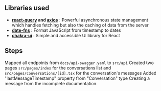 ## Libraries used

- **[react-query](https://tanstack.com/query/v4) and [axios](https://axios-http.com/)** : Powerful asynchronous state management which handles fetching but also the caching of data from the server
- **[date-fns](https://date-fns.org/)** : Format JavaScript from timestamp to dates
- **[chakra-ui](https://chakra-ui.com/)** : Simple and accessible UI library for React

## Steps

Mapped all endpoints from `docs/api-swagger.yaml` to `src/api`
Created two pages `src/pages/index` for the conversations list and `src/pages/conversations/[id].tsx` for the conversation's messages
Added "lastMessageTimestamp" property from "Conversation" type
Creating a message from the incomplete documentation
